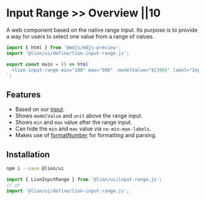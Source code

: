 # Input Range >> Overview ||10

A web component based on the native range input. Its purpose is to provide a way for users to select one value from a range of values.

```js script
import { html } from '@mdjs/mdjs-preview';
import '@lion/ui/define/lion-input-range.js';
```

```js preview-story
export const main = () => html`
  <lion-input-range min="200" max="500" .modelValue="${300}" label="Input range"></lion-input-range>
`;
```

## Features

- Based on our [input](../input/overview.md).
- Shows `modelValue` and `unit` above the range input.
- Shows `min` and `max` value after the range input.
- Can hide the `min` and `max` value via `no-min-max-labels`.
- Makes use of [formatNumber](../../fundamentals/systems/localize/numbers.md) for formatting and parsing.

## Installation

```bash
npm i --save @lion/ui
```

```js
import { LionInputRange } from '@lion/ui/input-range.js';
// or
import '@lion/ui/define/lion-input-range.js';
```
